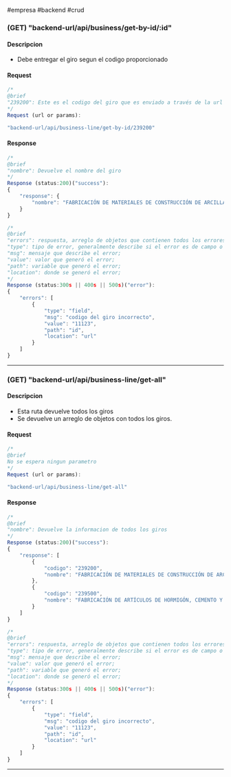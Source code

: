 #empresa #backend #crud 
### (GET) "backend-url/api/business/get-by-id/:id"
#### Descripcion
- Debe entregar el giro segun el codigo proporcionado

#### Request
```js
/*
@brief
"239200": Este es el codigo del giro que es enviado a través de la url
*/
Request (url or params):

"backend-url/api/business-line/get-by-id/239200"
```

#### Response

```js
/*
@brief
"nombre": Devuelve el nombre del giro
*/
Response (status:200)("success"):
{
    "response": {
        "nombre": "FABRICACIÓN DE MATERIALES DE CONSTRUCCIÓN DE ARCILLA",
    }
}

/*
@brief
"errors": respuesta, arreglo de objetos que contienen todos los errores generados;
"type": tipo de error, generalmente describe si el error es de campo o no "field";
"msg": mensaje que describe el error;
"value": valor que generó el error;
"path": variable que generó el error;
"location": donde se generó el error;
*/
Response (status:300s || 400s || 500s)("error"):
{
    "errors": [
        {
            "type": "field",
            "msg": "codigo del giro incorrecto",
            "value": "11123",
            "path": "id",
            "location": "url"
        }
    ]
}
```

---

### (GET) "backend-url/api/business-line/get-all"
#### Descripcion
- Esta ruta devuelve todos los giros
- Se devuelve un arreglo de objetos con todos los giros.

#### Request
```js
/*
@brief
No se espera ningun parametro
*/
Request (url or params):

"backend-url/api/business-line/get-all"
```

#### Response

```js
/*
@brief
"nombre": Devuelve la informacion de todos los giros
*/
Response (status:200)("success"):
{
    "response": [
        {
            "codigo": "239200",
            "nombre": "FABRICACIÓN DE MATERIALES DE CONSTRUCCIÓN DE ARCILLA",
        },
        {
            "codigo": "239500",
            "nombre": "FABRICACIÓN DE ARTÍCULOS DE HORMIGÓN, CEMENTO Y YESO",
        }
    ]
}

/*
@brief
"errors": respuesta, arreglo de objetos que contienen todos los errores generados;
"type": tipo de error, generalmente describe si el error es de campo o no "field";
"msg": mensaje que describe el error;
"value": valor que generó el error;
"path": variable que generó el error;
"location": donde se generó el error;
*/
Response (status:300s || 400s || 500s)("error"):
{
    "errors": [
        {
            "type": "field",
            "msg": "codigo del giro incorrecto",
            "value": "11123",
            "path": "id",
            "location": "url"
        }
    ]
}
```

---

